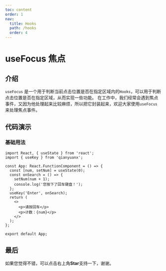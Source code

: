 ```yaml
---
toc: content
order: 1
nav:
  title: Hooks
  path: /hooks
  order: 4
---
```


# useFocus 焦点

## 介绍

`useFocus` 是一个用于判断当前点击位置是否在指定区域内的`Hooks`，可以用于判断点击位置是否在指定区域，从而实现一些功能。
在工作中，我们经常会遇到焦点事件，又因为他处理起来比较麻烦，所以把它封装起来，欢迎大家使用`useFocus`来处理焦点事件。

## 代码演示

### 基础用法

```tsx
import React, { useState } from 'react';
import { useKey } from 'qianyuanx';

const App: React.FunctionComponent = () => {
  const [num, setNum] = useState(0);
  const onSearch = () => {
    setNum(num + 1);
    console.log('您按下了回车键盘！');
  };
  useKey('Enter', onSearch);
  return (
    <>
      <p>请按回车</p>
      <p>计数：{num}</p>
    </>
  );
};

export default App;
```

## 最后

如果您觉得不错，可以点击右上角**Star**支持一下，谢谢。
